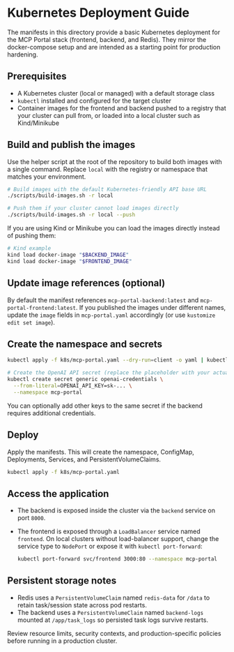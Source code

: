 # Kubernetes Deployment Guide

The manifests in this directory provide a basic Kubernetes deployment for the MCP Portal stack (frontend, backend, and Redis). They mirror the docker-compose setup and are intended as a starting point for production hardening.

## Prerequisites

- A Kubernetes cluster (local or managed) with a default storage class
- `kubectl` installed and configured for the target cluster
- Container images for the frontend and backend pushed to a registry that your cluster can pull from, or loaded into a local cluster such as Kind/Minikube

## Build and publish the images

Use the helper script at the root of the repository to build both images with a single command. Replace `local` with the registry or namespace that matches your environment.

```bash
# Build images with the default Kubernetes-friendly API base URL
./scripts/build-images.sh -r local

# Push them if your cluster cannot load images directly
./scripts/build-images.sh -r local --push
```

If you are using Kind or Minikube you can load the images directly instead of pushing them:

```bash
# Kind example
kind load docker-image "$BACKEND_IMAGE"
kind load docker-image "$FRONTEND_IMAGE"
```

## Update image references (optional)

By default the manifest references `mcp-portal-backend:latest` and `mcp-portal-frontend:latest`. If you published the images under different names, update the `image` fields in `mcp-portal.yaml` accordingly (or use `kustomize edit set image`).

## Create the namespace and secrets

```bash
kubectl apply -f k8s/mcp-portal.yaml --dry-run=client -o yaml | kubectl apply -f -

# Create the OpenAI API secret (replace the placeholder with your actual key)
kubectl create secret generic openai-credentials \
  --from-literal=OPENAI_API_KEY=sk-... \
  --namespace mcp-portal
```

You can optionally add other keys to the same secret if the backend requires additional credentials.

## Deploy

Apply the manifests. This will create the namespace, ConfigMap, Deployments, Services, and PersistentVolumeClaims.

```bash
kubectl apply -f k8s/mcp-portal.yaml
```

## Access the application

- The backend is exposed inside the cluster via the `backend` service on port `8000`.
- The frontend is exposed through a `LoadBalancer` service named `frontend`. On local clusters without load-balancer support, change the service type to `NodePort` or expose it with `kubectl port-forward`:

  ```bash
  kubectl port-forward svc/frontend 3000:80 --namespace mcp-portal
  ```

## Persistent storage notes

- Redis uses a `PersistentVolumeClaim` named `redis-data` for `/data` to retain task/session state across pod restarts.
- The backend uses a `PersistentVolumeClaim` named `backend-logs` mounted at `/app/task_logs` so persisted task logs survive restarts.

Review resource limits, security contexts, and production-specific policies before running in a production cluster.
